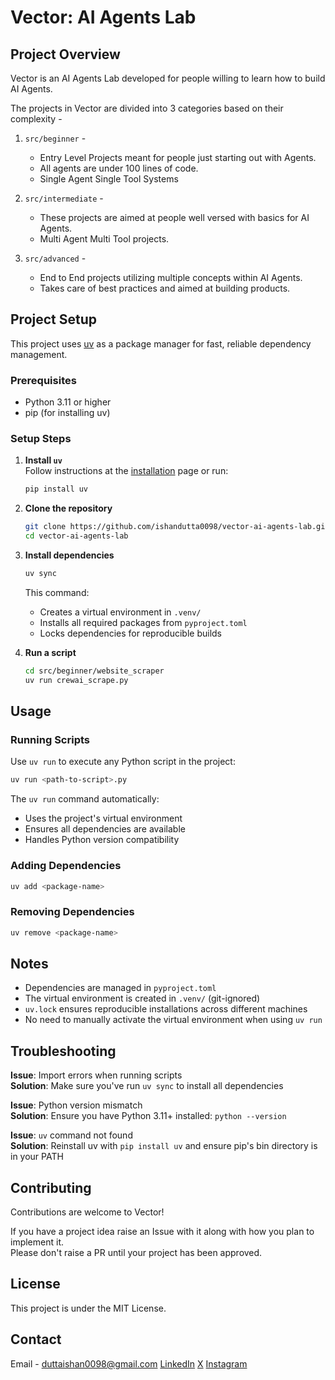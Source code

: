 # Vector: AI Agents Lab

## Project Overview
Vector is an AI Agents Lab developed for people willing to learn how to build AI Agents.  
  
The projects in Vector are divided into 3 categories based on their complexity - 
1. `src/beginner` -
   - Entry Level Projects meant for people just starting out with Agents.
   - All agents are under 100 lines of code.
   - Single Agent Single Tool Systems

2. `src/intermediate` -
   - These projects are aimed at people well versed with basics for AI Agents.
   - Multi Agent Multi Tool projects.
  
3. `src/advanced` -
   - End to End projects utilizing multiple concepts within AI Agents.
   - Takes care of best practices and aimed at building products.
  

## Project Setup

This project uses [uv](https://docs.astral.sh/uv/) as a package manager for fast, reliable dependency management.

### Prerequisites
- Python 3.11 or higher
- pip (for installing uv)

### Setup Steps

1. **Install `uv`**  
   Follow instructions at the [installation](https://docs.astral.sh/uv/getting-started/installation/) page or run:
   ```bash
   pip install uv
   ```

2. **Clone the repository**  
   ```bash
   git clone https://github.com/ishandutta0098/vector-ai-agents-lab.git
   cd vector-ai-agents-lab
   ```

3. **Install dependencies**  
   ```bash
   uv sync
   ```
   This command:
   - Creates a virtual environment in `.venv/`
   - Installs all required packages from `pyproject.toml`
   - Locks dependencies for reproducible builds

4. **Run a script**  
   ```bash
   cd src/beginner/website_scraper
   uv run crewai_scrape.py
   ```

## Usage

### Running Scripts
Use `uv run` to execute any Python script in the project:
```bash
uv run <path-to-script>.py
```

The `uv run` command automatically:
- Uses the project's virtual environment
- Ensures all dependencies are available
- Handles Python version compatibility

### Adding Dependencies
```bash
uv add <package-name>
```

### Removing Dependencies
```bash
uv remove <package-name>
```

## Notes

- Dependencies are managed in `pyproject.toml`
- The virtual environment is created in `.venv/` (git-ignored)
- `uv.lock` ensures reproducible installations across different machines
- No need to manually activate the virtual environment when using `uv run`

## Troubleshooting

**Issue**: Import errors when running scripts  
**Solution**: Make sure you've run `uv sync` to install all dependencies

**Issue**: Python version mismatch  
**Solution**: Ensure you have Python 3.11+ installed: `python --version`

**Issue**: `uv` command not found  
**Solution**: Reinstall uv with `pip install uv` and ensure pip's bin directory is in your PATH

## Contributing
Contributions are welcome to Vector!
  
If you have a project idea raise an Issue with it along with how you plan to implement it.   
Please don't raise a PR until your project has been approved.
  
## License 
This project is under the MIT License.

## Contact
Email - duttaishan0098@gmail.com
[LinkedIn](https://www.linkedin.com/in/ishandutta0098/)
[X](https://x.com/ishandutta0098)
[Instagram](https://www.instagram.com/ishandutta.ai)
